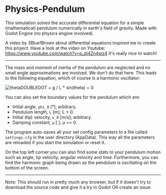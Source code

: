 # Physics-Pendulum

This simulation solves the accurate differential equation for a simple (mathematical) pendulum numerically in earth's field of gravity. Made with Godot Engine (no physics engine involved).

A video by 3Blue1Brown about differential equations inspired me to create this project. Have a look at the video on Youtube: https://www.youtube.com/watch?v=p_di4Zn4wz4 It's really nice to watch!

---

The mass and moment of inertia of the pendulum are neglected and no small angle approximations are involved. We don't do that here. This leads to the following equation, which of course is a harmonic oscillator:

![thetaDOUBLEDOT + g / L * sin(theta) = 0](https://wikimedia.org/api/rest_v1/media/math/render/svg/36e0d601a33a7562dfb162abd7e58859a40ccff1)

You can also set the boundary values for the pendulum which are:
* Initial angle, ``phi_0`` [°]; arbitrary.
* Pendulum length, ``L`` [m]; L > 0.
* Initial (tip) velocity, ``v_0`` [m/s]; arbitrary.
* Damping constant, ``µ`` [ ]; µ >= 0.

The program auto-saves all your set config parameters to a file called ``settings.cfg`` in the user directory (AppData). This way all the parameters are reloaded if you start the simulation or reset it.

On the top left corner you can also find some stats to your pendulum motion such as angle, tip velocity, angular velocity and time. Furthermore, you can find the harmonic graph being drawn as the pendulum is oscillating on the bottom of the screen.

---

Note: This should run in pretty much any browser, but if it doesn't try to download the source code and give it a try in Godot OR create an issue.
